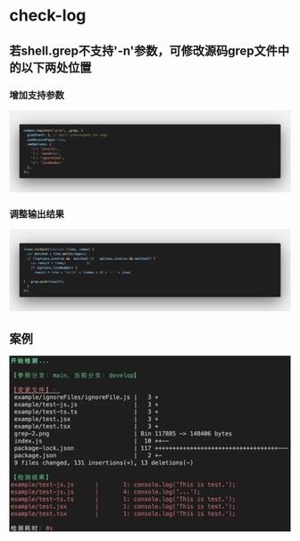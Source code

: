 # check-log

## 若shell.grep不支持'-n'参数，可修改源码grep文件中的以下两处位置

### 增加支持参数
![grep-1](grep-1.png)

### 调整输出结果
![grep-2](grep-2.png)

## 案例
![demo](preview.png)